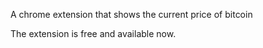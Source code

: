 A chrome extension that shows the current price of bitcoin

The extension is free and available now.
